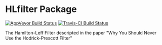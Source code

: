 # HLfilter Package

[![AppVeyor Build Status](https://ci.appveyor.com/api/projects/status/github/JustinMShea/HLfilter?branch=master&svg=true)](https://ci.appveyor.com/project/JustinMShea/HLfilter) [![Travis-CI Build Status](https://travis-ci.org/JustinMShea/HLfilter.svg?branch=master)](https://travis-ci.org/JustinMShea/HLfilter)

The Hamilton-Leff Filter descripted in the paper "Why You Should Never Use the Hodrick-Prescott Filter"
